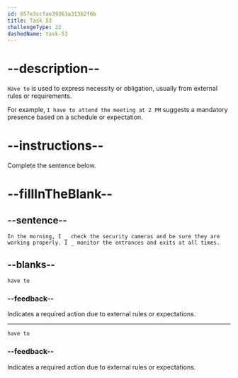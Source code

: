 ```yaml
---
id: 657e3ccfae39363a313b2f6b
title: Task 53
challengeType: 22
dashedName: task-53
---
```


# --description--

`Have to` is used to express necessity or obligation, usually from external rules or requirements. 

For example, `I have to attend the meeting at 2 PM` suggests a mandatory presence based on a schedule or expectation.

# --instructions--

Complete the sentence below.

# --fillInTheBlank--

## --sentence--

`In the morning, I _ check the security cameras and be sure they are working properly. I _ monitor the entrances and exits at all times.`

## --blanks--

`have to`

### --feedback--

Indicates a required action due to external rules or expectations.

---

`have to`

### --feedback--

Indicates a required action due to external rules or expectations.
